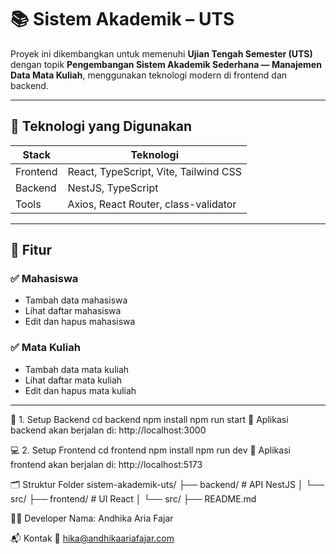 # 📚 Sistem Akademik – UTS

Proyek ini dikembangkan untuk memenuhi **Ujian Tengah Semester (UTS)** dengan topik **Pengembangan Sistem Akademik Sederhana — Manajemen Data Mata Kuliah**, menggunakan teknologi modern di frontend dan backend.

---

## 🚀 Teknologi yang Digunakan

| Stack     | Teknologi                      |
|-----------|---------------------------------|
| Frontend  | React, TypeScript, Vite, Tailwind CSS |
| Backend   | NestJS, TypeScript             |
| Tools     | Axios, React Router, class-validator |

---

## 🧩 Fitur

### ✅ Mahasiswa
- Tambah data mahasiswa
- Lihat daftar mahasiswa
- Edit dan hapus mahasiswa

### ✅ Mata Kuliah
- Tambah data mata kuliah
- Lihat daftar mata kuliah
- Edit dan hapus mata kuliah

---

🔧 1. Setup Backend
cd backend
npm install
npm run start
📍 Aplikasi backend akan berjalan di: http://localhost:3000

💻 2. Setup Frontend
cd frontend
npm install
npm run dev
📍 Aplikasi frontend akan berjalan di: http://localhost:5173

🗂️ Struktur Folder
sistem-akademik-uts/
├── backend/         # API NestJS
│   └── src/
├── frontend/        # UI React
│   └── src/
├── README.md

👨‍💻 Developer
Nama: Andhika Aria Fajar

📬 Kontak
📧 hika@andhikaariafajar.com
